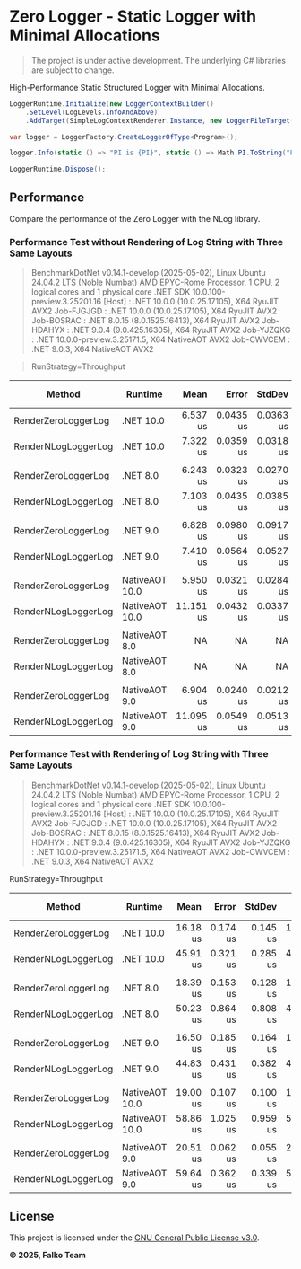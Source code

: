 # Zero Logger - Static Logger with Minimal Allocations

> The project is under active development. The underlying C# libraries are subject to change.

High-Performance Static Structured Logger with Minimal Allocations.

```C#
LoggerRuntime.Initialize(new LoggerContextBuilder()
    .SetLevel(LogLevels.InfoAndAbove)
    .AddTarget(SimpleLogContextRenderer.Instance, new LoggerFileTarget("program", "./Logs")));

var logger = LoggerFactory.CreateLoggerOfType<Program>();

logger.Info(static () => "PI is {PI}", static () => Math.PI.ToString("F"));

LoggerRuntime.Dispose();
```

## Performance

Compare the performance of the Zero Logger with the NLog library.

### Performance Test **without** Rendering of Log String with Three Same Layouts

> BenchmarkDotNet v0.14.1-develop (2025-05-02), Linux Ubuntu 24.04.2 LTS (Noble Numbat)
> AMD EPYC-Rome Processor, 1 CPU, 2 logical cores and 1 physical core
> .NET SDK 10.0.100-preview.3.25201.16
>   [Host]     : .NET 10.0.0 (10.0.25.17105), X64 RyuJIT AVX2
>   Job-FJGJGD : .NET 10.0.0 (10.0.25.17105), X64 RyuJIT AVX2
>   Job-BOSRAC : .NET 8.0.15 (8.0.1525.16413), X64 RyuJIT AVX2
>   Job-HDAHYX : .NET 9.0.4 (9.0.425.16305), X64 RyuJIT AVX2
>   Job-YJZQKG : .NET 10.0.0-preview.3.25171.5, X64 NativeAOT AVX2
>   Job-CWVCEM : .NET 9.0.3, X64 NativeAOT AVX2

> RunStrategy=Throughput

| Method              | Runtime        | Mean      | Error     | StdDev    | Min       | Max       | Ratio | RatioSD | Gen0   | Allocated | Alloc Ratio |
|-------------------- |--------------- |----------:|----------:|----------:|----------:|----------:|------:|--------:|-------:|----------:|------------:|
| RenderZeroLoggerLog | .NET 10.0      |  6.537 us | 0.0435 us | 0.0363 us |  6.431 us |  6.574 us |  1.00 |    0.01 | 0.9537 |   7.81 KB |        1.00 |
| RenderNLogLoggerLog | .NET 10.0      |  7.322 us | 0.0359 us | 0.0318 us |  7.282 us |  7.396 us |  1.12 |    0.01 | 2.0981 |  17.19 KB |        2.20 |
|                     |                |           |           |           |           |           |       |         |        |           |             |
| RenderZeroLoggerLog | .NET 8.0       |  6.243 us | 0.0323 us | 0.0270 us |  6.203 us |  6.302 us |  1.00 |    0.01 | 0.9537 |   7.81 KB |        1.00 |
| RenderNLogLoggerLog | .NET 8.0       |  7.103 us | 0.0435 us | 0.0385 us |  7.047 us |  7.174 us |  1.14 |    0.01 | 2.0981 |  17.19 KB |        2.20 |
|                     |                |           |           |           |           |           |       |         |        |           |             |
| RenderZeroLoggerLog | .NET 9.0       |  6.828 us | 0.0980 us | 0.0917 us |  6.719 us |  7.001 us |  1.00 |    0.02 | 0.9537 |   7.81 KB |        1.00 |
| RenderNLogLoggerLog | .NET 9.0       |  7.410 us | 0.0564 us | 0.0527 us |  7.302 us |  7.495 us |  1.09 |    0.02 | 2.0981 |  17.19 KB |        2.20 |
|                     |                |           |           |           |           |           |       |         |        |           |             |
| RenderZeroLoggerLog | NativeAOT 10.0 |  5.950 us | 0.0321 us | 0.0284 us |  5.906 us |  6.001 us |  1.00 |    0.01 | 0.9537 |   7.81 KB |        1.00 |
| RenderNLogLoggerLog | NativeAOT 10.0 | 11.151 us | 0.0432 us | 0.0337 us | 11.096 us | 11.203 us |  1.87 |    0.01 | 2.0905 |  17.19 KB |        2.20 |
|                     |                |           |           |           |           |           |       |         |        |           |             |
| RenderZeroLoggerLog | NativeAOT 8.0  |        NA |        NA |        NA |        NA |        NA |     ? |       ? |     NA |        NA |           ? |
| RenderNLogLoggerLog | NativeAOT 8.0  |        NA |        NA |        NA |        NA |        NA |     ? |       ? |     NA |        NA |           ? |
|                     |                |           |           |           |           |           |       |         |        |           |             |
| RenderZeroLoggerLog | NativeAOT 9.0  |  6.904 us | 0.0240 us | 0.0212 us |  6.863 us |  6.940 us |  1.00 |    0.00 | 0.9537 |   7.81 KB |        1.00 |
| RenderNLogLoggerLog | NativeAOT 9.0  | 11.095 us | 0.0549 us | 0.0513 us | 11.014 us | 11.182 us |  1.61 |    0.01 | 2.0905 |  17.19 KB |        2.20 |

### Performance Test **with** Rendering of Log String with Three Same Layouts

> BenchmarkDotNet v0.14.1-develop (2025-05-02), Linux Ubuntu 24.04.2 LTS (Noble Numbat)
> AMD EPYC-Rome Processor, 1 CPU, 2 logical cores and 1 physical core
> .NET SDK 10.0.100-preview.3.25201.16
> [Host]     : .NET 10.0.0 (10.0.25.17105), X64 RyuJIT AVX2
> Job-FJGJGD : .NET 10.0.0 (10.0.25.17105), X64 RyuJIT AVX2
> Job-BOSRAC : .NET 8.0.15 (8.0.1525.16413), X64 RyuJIT AVX2
> Job-HDAHYX : .NET 9.0.4 (9.0.425.16305), X64 RyuJIT AVX2
> Job-YJZQKG : .NET 10.0.0-preview.3.25171.5, X64 NativeAOT AVX2
> Job-CWVCEM : .NET 9.0.3, X64 NativeAOT AVX2

RunStrategy=Throughput

| Method              | Runtime        | Mean     | Error    | StdDev   | Min      | Max      | Ratio | RatioSD | Gen0    | Allocated | Alloc Ratio |
|-------------------- |--------------- |---------:|---------:|---------:|---------:|---------:|------:|--------:|--------:|----------:|------------:|
| RenderZeroLoggerLog | .NET 10.0      | 16.18 us | 0.174 us | 0.145 us | 15.95 us | 16.49 us |  1.00 |    0.01 |  3.2349 |  26.48 KB |        1.00 |
| RenderNLogLoggerLog | .NET 10.0      | 45.91 us | 0.321 us | 0.285 us | 45.57 us | 46.54 us |  2.84 |    0.03 | 12.8784 | 105.47 KB |        3.98 |
|                     |                |          |          |          |          |          |       |         |         |           |             |
| RenderZeroLoggerLog | .NET 8.0       | 18.39 us | 0.153 us | 0.128 us | 18.23 us | 18.68 us |  1.00 |    0.01 |  3.2349 |  26.48 KB |        1.00 |
| RenderNLogLoggerLog | .NET 8.0       | 50.23 us | 0.864 us | 0.808 us | 49.07 us | 52.02 us |  2.73 |    0.05 | 12.8784 | 105.47 KB |        3.98 |
|                     |                |          |          |          |          |          |       |         |         |           |             |
| RenderZeroLoggerLog | .NET 9.0       | 16.50 us | 0.185 us | 0.164 us | 16.27 us | 16.77 us |  1.00 |    0.01 |  3.2349 |  26.48 KB |        1.00 |
| RenderNLogLoggerLog | .NET 9.0       | 44.83 us | 0.431 us | 0.382 us | 44.18 us | 45.43 us |  2.72 |    0.03 | 12.8784 | 105.47 KB |        3.98 |
|                     |                |          |          |          |          |          |       |         |         |           |             |
| RenderZeroLoggerLog | NativeAOT 10.0 | 19.00 us | 0.107 us | 0.100 us | 18.84 us | 19.15 us |  1.00 |    0.01 |  3.2349 |  26.48 KB |        1.00 |
| RenderNLogLoggerLog | NativeAOT 10.0 | 58.86 us | 1.025 us | 0.959 us | 57.56 us | 60.63 us |  3.10 |    0.05 | 12.8784 | 105.47 KB |        3.98 |
|                     |                |          |          |          |          |          |       |         |         |           |             |
| RenderZeroLoggerLog | NativeAOT 9.0  | 20.51 us | 0.062 us | 0.055 us | 20.44 us | 20.59 us |  1.00 |    0.00 |  3.2349 |  26.48 KB |        1.00 |
| RenderNLogLoggerLog | NativeAOT 9.0  | 59.64 us | 0.362 us | 0.339 us | 59.13 us | 60.18 us |  2.91 |    0.02 | 12.8784 | 105.47 KB |        3.98 |

## License

This project is licensed under the [GNU General Public License v3.0](License.md).

**© 2025, Falko Team**
